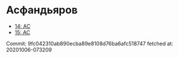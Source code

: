 # Асфандьяров
- [14: AC](14.md)
- [15: AC](15.md)

Commit: 9fc042310ab890ecba89e8108d76ba6afc518747
 fetched at: 20201006-073209

